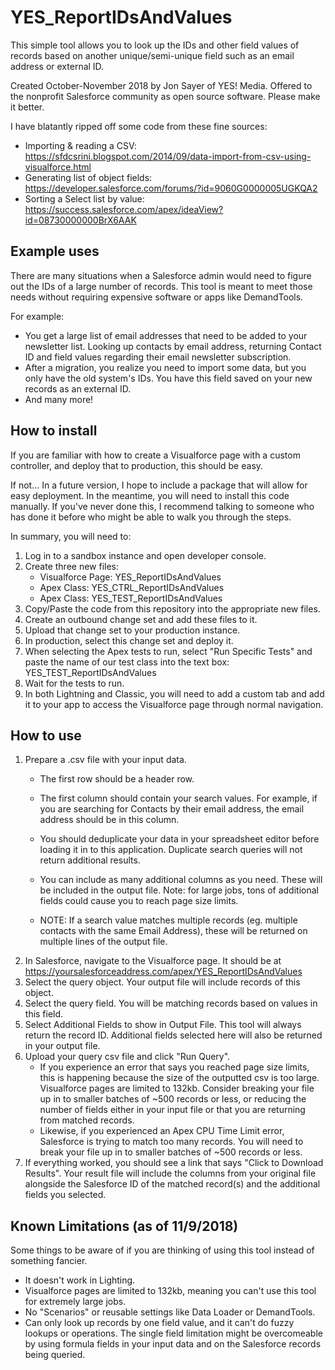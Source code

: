 # YES_ReportIDsAndValues
This simple tool allows you to look up the IDs and other field values of records based on another unique/semi-unique field such as an email address or external ID.

Created October-November 2018 by Jon Sayer of YES! Media. 
Offered to the nonprofit Salesforce community as open source software. Please make it better.

I have blatantly ripped off some code from these fine sources:
 - Importing & reading a CSV: 			https://sfdcsrini.blogspot.com/2014/09/data-import-from-csv-using-visualforce.html
 - Generating list of object fields: 	https://developer.salesforce.com/forums/?id=9060G0000005UGKQA2
 - Sorting a Select list by value: 		https://success.salesforce.com/apex/ideaView?id=08730000000BrX6AAK

## Example uses
There are many situations when a Salesforce admin would need to figure out the IDs of a large number of records. This tool is meant to meet those needs without requiring expensive software or apps like DemandTools.

For example:

- You get a large list of email addresses that need to be added to your newsletter list. Looking up contacts by email address, returning Contact ID and field values regarding their email newsletter subscription.
- After a migration, you realize you need to import some data, but you only have the old system's IDs. You have this field saved on your new records as an external ID. 
- And many more!

## How to install
If you are familiar with how to create a Visualforce page with a custom controller, and deploy that to production, this should be easy. 

If not... In a future version, I hope to include a package that will allow for easy deployment. In the meantime, you will need to install this code manually. If you've never done this, I recommend talking to someone who has done it before who might be able to walk you through the steps. 

In summary, you will need to:

1. Log in to a sandbox instance and open developer console. 
2. Create three new files:
   - Visualforce Page: YES_ReportIDsAndValues
   - Apex Class: YES_CTRL_ReportIDsAndValues
   - Apex Class: YES_TEST_ReportIDsAndValues
3. Copy/Paste the code from this repository into the appropriate new files. 
4. Create an outbound change set and add these files to it.
5. Upload that change set to your production instance. 
6. In production, select this change set and deploy it. 
7. When selecting the Apex tests to run, select "Run Specific Tests" and paste the name of our test class into the text box: YES_TEST_ReportIDsAndValues
8. Wait for the tests to run. 
9. In both Lightning and Classic, you will need to add a custom tab and add it to your app to access the Visualforce page through normal navigation.

## How to use
1. Prepare a .csv file with your input data.
   - The first row should be a header row.
   - The first column should contain your search values. For example, if you are searching for Contacts by their email address, the email address should be in this column.
   - You should deduplicate your data in your spreadsheet editor before loading it in to this application. Duplicate search queries will not return additional results.
   - You can include as many additional columns as you need. These will be included in the output file. Note: for large jobs, tons of additional fields could cause you to reach page size limits.
   
   - NOTE: If a search value matches multiple records (eg. multiple contacts with the same Email Address), these will be returned on multiple lines of the output file. 
2. In Salesforce, navigate to the Visualforce page. It should be at https://yoursalesforceaddress.com/apex/YES_ReportIDsAndValues
3. Select the query object. Your output file will include records of this object.
4. Select the query field. You will be matching records based on values in this field.
5. Select Additional Fields to show in Output File. This tool will always return the record ID. Additional fields selected here will also be returned in your output file.
6. Upload your query csv file and click "Run Query".
   - If you experience an error that says you reached page size limits, this is happening because the size of the outputted csv is too large. Visualforce pages are limited to 132kb. Consider breaking your file up in to smaller batches of ~500 records or less, or reducing the number of fields either in your input file or that you are returning from matched records. 
   - Likewise, if you experienced an Apex CPU Time Limit error, Salesforce is trying to match too many records. You will need to break your file up in to smaller batches of ~500 records or less.
7. If everything worked, you should see a link that says "Click to Download Results". Your result file will include the columns from your original file alongside the Salesforce ID of the matched record(s) and the additional fields you selected. 

## Known Limitations (as of 11/9/2018)

Some things to be aware of if you are thinking of using this tool instead of something fancier. 

- It doesn't work in Lighting.
- Visualforce pages are limited to 132kb, meaning you can't use this tool for extremely large jobs.
- No "Scenarios" or reusable settings like Data Loader or DemandTools.
- Can only look up records by one field value, and it can't do fuzzy lookups or operations. The single field limitation might be overcomeable by using formula fields in your input data and on the Salesforce records being queried.
